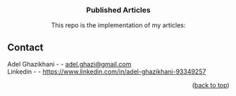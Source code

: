 <!-- Improved compatibility of back to top link: See: https://github.com/othneildrew/Best-README-Template/pull/73 -->
<a name="readme-top"></a>
<!--
*** Thanks for checking out the Best-README-Template. If you have a suggestion
*** that would make this better, please fork the repo and create a pull request
*** or simply open an issue with the tag "enhancement".
*** Don't forget to give the project a star!
*** Thanks again! Now go create something AMAZING! :D
-->



<!-- PROJECT SHIELDS -->
<!--
*** I'm using markdown "reference style" links for readability.
*** Reference links are enclosed in brackets [ ] instead of parentheses ( ).
*** See the bottom of this document for the declaration of the reference variables
*** for contributors-url, forks-url, etc. This is an optional, concise syntax you may use.
*** https://www.markdownguide.org/basic-syntax/#reference-style-links
-->


<!-- PROJECT LOGO -->
<br />
<div align="center">


<h3 align="center">Published Articles</h3>

  <p align="center">
    This repo is the implementation of my articles:   
  </p>
</div>

<!-- CONTACT -->
## Contact

Adel Ghazikhani -  - adel.ghazi@gmail.com
<br/>
Linkedin        -  - https://www.linkedin.com/in/adel-ghazikhani-93349257

<p align="right">(<a href="#readme-top">back to top</a>)</p>